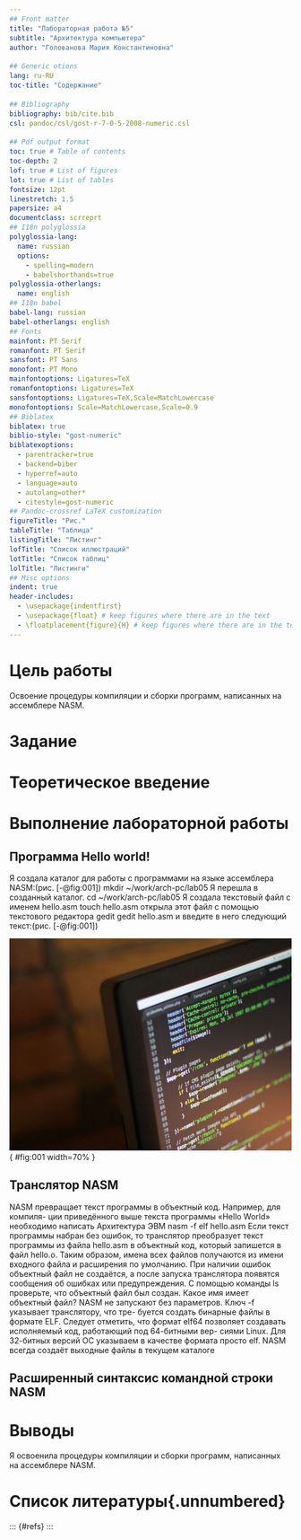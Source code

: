 ```yaml
---
## Front matter
title: "Лабораторная работа №5"
subtitle: "Архитектура компьютера"
author: "Голованова Мария Константиновна"

## Generic otions
lang: ru-RU
toc-title: "Содержание"

## Bibliography
bibliography: bib/cite.bib
csl: pandoc/csl/gost-r-7-0-5-2008-numeric.csl

## Pdf output format
toc: true # Table of contents
toc-depth: 2
lof: true # List of figures
lot: true # List of tables
fontsize: 12pt
linestretch: 1.5
papersize: a4
documentclass: scrreprt
## I18n polyglossia
polyglossia-lang:
  name: russian
  options:
	- spelling=modern
	- babelshorthands=true
polyglossia-otherlangs:
  name: english
## I18n babel
babel-lang: russian
babel-otherlangs: english
## Fonts
mainfont: PT Serif
romanfont: PT Serif
sansfont: PT Sans
monofont: PT Mono
mainfontoptions: Ligatures=TeX
romanfontoptions: Ligatures=TeX
sansfontoptions: Ligatures=TeX,Scale=MatchLowercase
monofontoptions: Scale=MatchLowercase,Scale=0.9
## Biblatex
biblatex: true
biblio-style: "gost-numeric"
biblatexoptions:
  - parentracker=true
  - backend=biber
  - hyperref=auto
  - language=auto
  - autolang=other*
  - citestyle=gost-numeric
## Pandoc-crossref LaTeX customization
figureTitle: "Рис."
tableTitle: "Таблица"
listingTitle: "Листинг"
lofTitle: "Список иллюстраций"
lotTitle: "Список таблиц"
lolTitle: "Листинги"
## Misc options
indent: true
header-includes:
  - \usepackage{indentfirst}
  - \usepackage{float} # keep figures where there are in the text
  - \floatplacement{figure}{H} # keep figures where there are in the text
---
```


# Цель работы

Освоение процедуры компиляции и сборки программ, написанных на ассемблере NASM.

# Задание



# Теоретическое введение



# Выполнение лабораторной работы
## Программа Hello world!

 Я создала каталог для работы с программами на языке ассемблера NASM:(рис. [-@fig:001])
mkdir ~/work/arch-pc/lab05
Я перешла в созданный каталог.
cd ~/work/arch-pc/lab05
Я создала текстовый файл с именем hello.asm
touch hello.asm
открыла этот файл с помощью  текстового редактора gedit
gedit hello.asm
и введите в него следующий текст:(рис. [-@fig:001])

![Название рисунка](image/placeimg_800_600_tech.jpg){ #fig:001 width=70% }

## Транслятор NASM

NASM превращает текст программы в объектный код. Например, для компиля-
ции приведённого выше текста программы «Hello World» необходимо написать
Архитектура ЭВМ
nasm -f elf hello.asm
Если текст программы набран без ошибок, то транслятор преобразует текст
программы из файла hello.asm в объектный код, который запишется в файл
hello.o. Таким образом, имена всех файлов получаются из имени входного
файла и расширения по умолчанию. При наличии ошибок объектный файл не
создаётся, а после запуска транслятора появятся сообщения об ошибках или
предупреждения.
С помощью команды ls проверьте, что объектный файл был создан. Какое
имя имеет объектный файл?
NASM не запускают без параметров. Ключ -f указывает транслятору, что тре-
буется создать бинарные файлы в формате ELF. Следует отметить, что формат
elf64 позволяет создавать исполняемый код, работающий под 64-битными вер-
сиями Linux. Для 32-битных версий ОС указываем в качестве формата просто
elf.
NASM всегда создаёт выходные файлы в текущем каталоге

## Расширенный синтаксис командной строки NASM

# Выводы

Я освоенила процедуры компиляции и сборки программ, написанных на ассемблере NASM.

# Список литературы{.unnumbered}

::: {#refs}
:::
